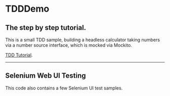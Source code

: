 # TDDDemo
## The step by step tutorial.
This is a small TDD sample, building a headless calculator taking numbers via a number source interface, which is mocked via Mockito.

[TDD Tutorial](doc/TDD-Tutorial.docx).

---

## Selenium Web UI Testing
This code also contains a few Selenium UI test samples.
